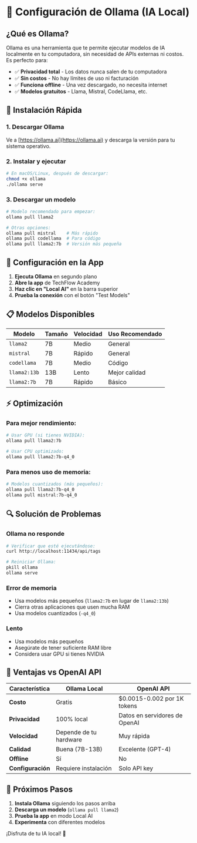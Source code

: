 # 🤖 Configuración de Ollama (IA Local)

## ¿Qué es Ollama?

Ollama es una herramienta que te permite ejecutar modelos de IA localmente en tu computadora, sin necesidad de APIs externas ni costos. Es perfecto para:

- ✅ **Privacidad total** - Los datos nunca salen de tu computadora
- ✅ **Sin costos** - No hay límites de uso ni facturación
- ✅ **Funciona offline** - Una vez descargado, no necesita internet
- ✅ **Modelos gratuitos** - Llama, Mistral, CodeLlama, etc.

## 🚀 Instalación Rápida

### 1. Descargar Ollama
Ve a [https://ollama.ai](https://ollama.ai) y descarga la versión para tu sistema operativo.

### 2. Instalar y ejecutar
```bash
# En macOS/Linux, después de descargar:
chmod +x ollama
./ollama serve
```

### 3. Descargar un modelo
```bash
# Modelo recomendado para empezar:
ollama pull llama2

# Otras opciones:
ollama pull mistral    # Más rápido
ollama pull codellama  # Para código
ollama pull llama2:7b  # Versión más pequeña
```

## 🔧 Configuración en la App

1. **Ejecuta Ollama** en segundo plano
2. **Abre la app** de TechFlow Academy
3. **Haz clic en "Local AI"** en la barra superior
4. **Prueba la conexión** con el botón "Test Models"

## 📋 Modelos Disponibles

| Modelo | Tamaño | Velocidad | Uso Recomendado |
|--------|--------|-----------|-----------------|
| `llama2` | 7B | Medio | General |
| `mistral` | 7B | Rápido | General |
| `codellama` | 7B | Medio | Código |
| `llama2:13b` | 13B | Lento | Mejor calidad |
| `llama2:7b` | 7B | Rápido | Básico |

## ⚡ Optimización

### Para mejor rendimiento:
```bash
# Usar GPU (si tienes NVIDIA):
ollama pull llama2:7b

# Usar CPU optimizado:
ollama pull llama2:7b-q4_0
```

### Para menos uso de memoria:
```bash
# Modelos cuantizados (más pequeños):
ollama pull llama2:7b-q4_0
ollama pull mistral:7b-q4_0
```

## 🔍 Solución de Problemas

### Ollama no responde
```bash
# Verificar que esté ejecutándose:
curl http://localhost:11434/api/tags

# Reiniciar Ollama:
pkill ollama
ollama serve
```

### Error de memoria
- Usa modelos más pequeños (`llama2:7b` en lugar de `llama2:13b`)
- Cierra otras aplicaciones que usen mucha RAM
- Usa modelos cuantizados (`-q4_0`)

### Lento
- Usa modelos más pequeños
- Asegúrate de tener suficiente RAM libre
- Considera usar GPU si tienes NVIDIA

## 🎯 Ventajas vs OpenAI API

| Característica | Ollama Local | OpenAI API |
|----------------|---------------|------------|
| **Costo** | Gratis | $0.0015-0.002 por 1K tokens |
| **Privacidad** | 100% local | Datos en servidores de OpenAI |
| **Velocidad** | Depende de tu hardware | Muy rápida |
| **Calidad** | Buena (7B-13B) | Excelente (GPT-4) |
| **Offline** | Sí | No |
| **Configuración** | Requiere instalación | Solo API key |

## 🚀 Próximos Pasos

1. **Instala Ollama** siguiendo los pasos arriba
2. **Descarga un modelo** (`ollama pull llama2`)
3. **Prueba la app** en modo Local AI
4. **Experimenta** con diferentes modelos

¡Disfruta de tu IA local! 🎉 
